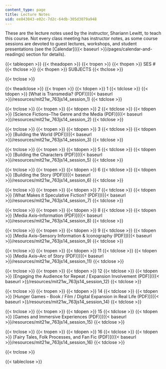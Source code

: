 ```yaml
---
content_type: page
title: Lecture Notes
uid: ee843043-e02c-7d2c-64db-305d3079a948
---
```


These are the lecture notes used by the instructor, Shariann Lewitt, to teach this course. Not every class meeting has instructor notes, as some course sessions are devoted to guest lectures, workshops, and student presentations (see the [Calendar]({{< baseurl >}}/pages/calendar-and-readings) section for details).

{{< tableopen >}}
{{< theadopen >}}
{{< tropen >}}
{{< thopen >}}
SES #
{{< thclose >}}
{{< thopen >}}
SUBJECTS
{{< thclose >}}

{{< trclose >}}

{{< theadclose >}}
{{< tropen >}}
{{< tdopen >}}
1
{{< tdclose >}}
{{< tdopen >}}
[What is Transmedia? (PDF)]({{< baseurl >}}/resources/mit21w_763js14_session_1)
{{< tdclose >}}

{{< trclose >}}
{{< tropen >}}
{{< tdopen >}}
2
{{< tdclose >}}
{{< tdopen >}}
[Science Fictions–The Genre and the Media (PDF)]({{< baseurl >}}/resources/mit21w_763js14_session_2)
{{< tdclose >}}

{{< trclose >}}
{{< tropen >}}
{{< tdopen >}}
3
{{< tdclose >}}
{{< tdopen >}}
[Building the World (PDF)]({{< baseurl >}}/resources/mit21w_763js14_session_3)
{{< tdclose >}}

{{< trclose >}}
{{< tropen >}}
{{< tdopen >}}
5
{{< tdclose >}}
{{< tdopen >}}
[Building the Characters (PDF)]({{< baseurl >}}/resources/mit21w_763js14_session_5)
{{< tdclose >}}

{{< trclose >}}
{{< tropen >}}
{{< tdopen >}}
6
{{< tdclose >}}
{{< tdopen >}}
[Building the Story (PDF)]({{< baseurl >}}/resources/mit21w_763js14_session_6)
{{< tdclose >}}

{{< trclose >}}
{{< tropen >}}
{{< tdopen >}}
7
{{< tdclose >}}
{{< tdopen >}}
[What Makes it Speculative Fiction? (PDF)]({{< baseurl >}}/resources/mit21w_763js14_session_7)
{{< tdclose >}}

{{< trclose >}}
{{< tropen >}}
{{< tdopen >}}
8
{{< tdclose >}}
{{< tdopen >}}
[Media Axis–Information (PDF)]({{< baseurl >}}/resources/mit21w_763js14_session_8)
{{< tdclose >}}

{{< trclose >}}
{{< tropen >}}
{{< tdopen >}}
9
{{< tdclose >}}
{{< tdopen >}}
[Media Axis–Sensory Information & Iconography (PDF)]({{< baseurl >}}/resources/mit21w_763js14_session_9)
{{< tdclose >}}

{{< trclose >}}
{{< tropen >}}
{{< tdopen >}}
11
{{< tdclose >}}
{{< tdopen >}}
[Media Axis–Arc of Story (PDF)]({{< baseurl >}}/resources/mit21w_763js14_session_11)
{{< tdclose >}}

{{< trclose >}}
{{< tropen >}}
{{< tdopen >}}
12
{{< tdclose >}}
{{< tdopen >}}
[Engaging the Audience for Repeat / Expansion Involvement (PDF)]({{< baseurl >}}/resources/mit21w_763js14_session_12)
{{< tdclose >}}

{{< trclose >}}
{{< tropen >}}
{{< tdopen >}}
14
{{< tdclose >}}
{{< tdopen >}}
[Hunger Games - Book / Film / Digital Expansion in Real Life (PDF)]({{< baseurl >}}/resources/mit21w_763js14_session_14)
{{< tdclose >}}

{{< trclose >}}
{{< tropen >}}
{{< tdopen >}}
15
{{< tdclose >}}
{{< tdopen >}}
[Games and Immersive Experiences (PDF)]({{< baseurl >}}/resources/mit21w_763js14_session_15)
{{< tdclose >}}

{{< trclose >}}
{{< tropen >}}
{{< tdopen >}}
16
{{< tdclose >}}
{{< tdopen >}}
[Fairy Tales, Folk Processes, and Fan Fic (PDF)]({{< baseurl >}}/resources/mit21w_763js14_session_16)
{{< tdclose >}}

{{< trclose >}}

{{< tableclose >}}
